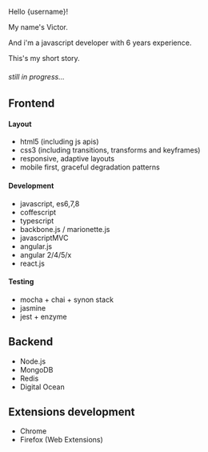 Hello {username}!

My name's Victor. 

And i'm a javascript developer with 6 years experience.


This's my short story.

###### still in progress...

## Frontend
#### Layout
- html5 (including js apis)
- css3 (including transitions, transforms and keyframes)
- responsive, adaptive layouts
- mobile first, graceful degradation patterns

#### Development
- javascript, es6,7,8
- coffescript
- typescript
- backbone.js / marionette.js
- javascriptMVC
- angular.js
- angular 2/4/5/x
- react.js

#### Testing
- mocha + chai + synon stack
- jasmine
- jest + enzyme

## Backend
- Node.js
- MongoDB
- Redis
- Digital Ocean

## Extensions development
- Chrome
- Firefox (Web Extensions)
